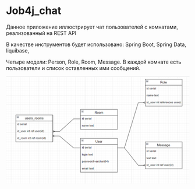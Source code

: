 # Job4j_chat

Данное приложение иллюстрирует чат пользователей с комнатами, реализованный на REST API

В качестве инструментов будет использовано: Spring Boot, Spring Data, liquibase, 

Четыре модели: Person, Role, Room, Message.
В каждой комнате есть пользователи и список оставленных ими сообщений.

![img.png](utils/dbschema.png)